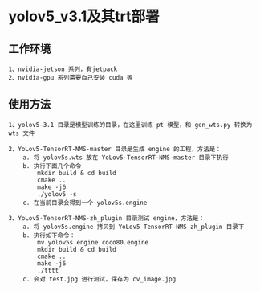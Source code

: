 # yolov5_v3.1及其trt部署


## 工作环境
	1、nvidia-jetson 系列，有jetpack
	2、nvidia-gpu 系列需要自己安装 cuda 等



## 使用方法

	1、yolov5-3.1 目录是模型训练的目录，在这里训练 pt 模型，和 gen_wts.py 转换为 wts 文件
	
	2、YoLov5-TensorRT-NMS-master 目录是生成 engine 的工程，方法是：
		a. 将 yolov5s.wts 放在 YoLov5-TensorRT-NMS-master 目录下执行
		b. 执行下面几个命令
			mkdir build & cd build
		    cmake ..
			make -j6
			./yolov5 -s
		c. 在当前目录会得到一个 yolov5s.engine
		
	3、YoLov5-TensorRT-NMS-zh_plugin 目录测试 engine，方法是：
		a. 将 yolov5s.engine 拷贝到 YoLov5-TensorRT-NMS-zh_plugin 目录下
		b. 执行如下命令：
			mv yolov5s.engine coco80.engine
			mkdir build & cd build
			cmake ..
			make -j6
			./tttt
		c. 会对 test.jpg 进行测试，保存为 cv_image.jpg
		
